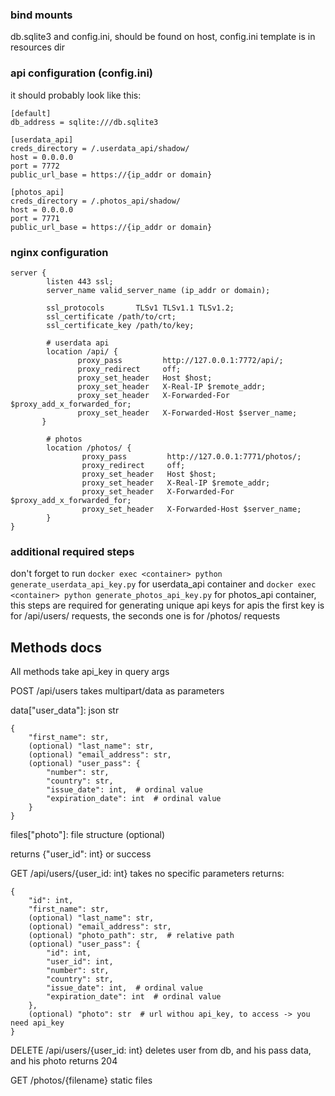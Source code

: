 ### bind mounts
db.sqlite3 and config.ini, should be found on host, config.ini template is in resources dir
### api configuration (config.ini)
it should probably look like this:
```
[default]
db_address = sqlite:///db.sqlite3

[userdata_api]
creds_directory = /.userdata_api/shadow/
host = 0.0.0.0
port = 7772
public_url_base = https://{ip_addr or domain}

[photos_api]
creds_directory = /.photos_api/shadow/
host = 0.0.0.0
port = 7771
public_url_base = https://{ip_addr or domain}
```

### nginx configuration
```
server {
        listen 443 ssl;
        server_name valid_server_name (ip_addr or domain);

        ssl_protocols       TLSv1 TLSv1.1 TLSv1.2;
        ssl_certificate /path/to/crt;
        ssl_certificate_key /path/to/key;

        # userdata api
        location /api/ {
               proxy_pass         http://127.0.0.1:7772/api/;
               proxy_redirect     off;
               proxy_set_header   Host $host;
               proxy_set_header   X-Real-IP $remote_addr;
               proxy_set_header   X-Forwarded-For $proxy_add_x_forwarded_for;
               proxy_set_header   X-Forwarded-Host $server_name;
       }

        # photos
        location /photos/ {
                proxy_pass         http://127.0.0.1:7771/photos/;
                proxy_redirect     off;
                proxy_set_header   Host $host;
                proxy_set_header   X-Real-IP $remote_addr;
                proxy_set_header   X-Forwarded-For $proxy_add_x_forwarded_for;
                proxy_set_header   X-Forwarded-Host $server_name;
        }
}
```
### additional required steps
don't forget to run `docker exec <container> python generate_userdata_api_key.py` for userdata_api container and `docker exec <container> python generate_photos_api_key.py` for photos_api container, this steps are required for generating unique api keys for apis
the first key is for /api/users/ requests, the seconds one is for /photos/ requests

## Methods docs
All methods take api_key in query args


POST /api/users
takes multipart/data as parameters

data["user_data"]: json str
```
{
    "first_name": str,
    (optional) "last_name": str,
    (optional) "email_address": str,
    (optional) "user_pass": {
        "number": str,
        "country": str,
        "issue_date": int,  # ordinal value
        "expiration_date": int  # ordinal value
    }
}
```
files["photo"]: file structure (optional)

returns {"user_id": int} or success


GET /api/users/{user_id: int}
takes no specific parameters
returns:
```
{
    "id": int,
    "first_name": str,
    (optional) "last_name": str,
    (optional) "email_address": str,
    (optional) "photo_path": str,  # relative path
    (optional) "user_pass": {
        "id": int,
        "user_id": int,
        "number": str,
        "country": str,
        "issue_date": int,  # ordinal value
        "expiration_date": int  # ordinal value
    },
    (optional) "photo": str  # url withou api_key, to access -> you need api_key
}
```

DELETE /api/users/{user_id: int}
deletes user from db, and his pass data, and his photo
returns 204


GET /photos/{filename}
static files
